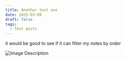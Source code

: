 ```yaml
---
title: Another test one
date: 2025-03-09
draft: false
tags:
  - Test posts
---
```


it would be good to see if it can filter my notes by order


![Image Description](/LachiesLibrary/images/01_MattD&DCampaign_Session-001_05-05-2024.png)